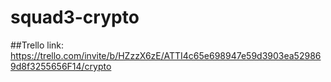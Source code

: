 # squad3-crypto
##Trello link: https://trello.com/invite/b/HZzzX6zE/ATTI4c65e698947e59d3903ea529869d8f3255656F14/crypto
